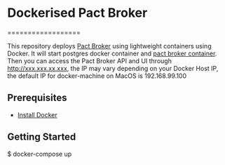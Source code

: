 # Dockerised Pact Broker
==================

This repository deploys [Pact Broker](https://github.com/bethesque/pact_broker) using lightweight containers using Docker. It will start postgres docker container and [pact broker container](https://github.com/DiUS/pact_broker-docker). Then you can access the Pact Broker API and UI through http://xxx.xxx.xx.xxx, the IP may vary depending on your Docker Host IP, the default IP for docker-machine on MacOS is 192.168.99.100

## Prerequisites

* [Install Docker](https://docs.docker.com/installation/)

## Getting Started
  $ docker-compose up 
